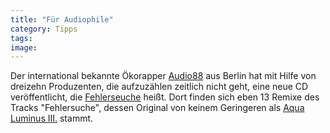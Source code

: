 ```yaml
---
title: "Für Audiophile"
category: Tipps
tags: 
image: 
---
```


Der international bekannte Ökorapper [Audio88](http://www.audio88.de/) aus Berlin hat mit Hilfe von dreizehn Produzenten, die aufzuzählen zeitlich nicht geht, eine neue CD veröffentlicht, die [Fehlerseuche](http://www.ikonoklast.de/a88_bestellbares01.php) heißt. Dort finden sich eben 13 Remixe des Tracks "Fehlersuche", dessen Original von keinem Geringeren als [Aqua Luminus III.](http://www.88komaflash.de) stammt.